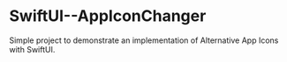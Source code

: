 # SwiftUI--AppIconChanger
 Simple project to demonstrate an implementation of Alternative App Icons with SwiftUI.
